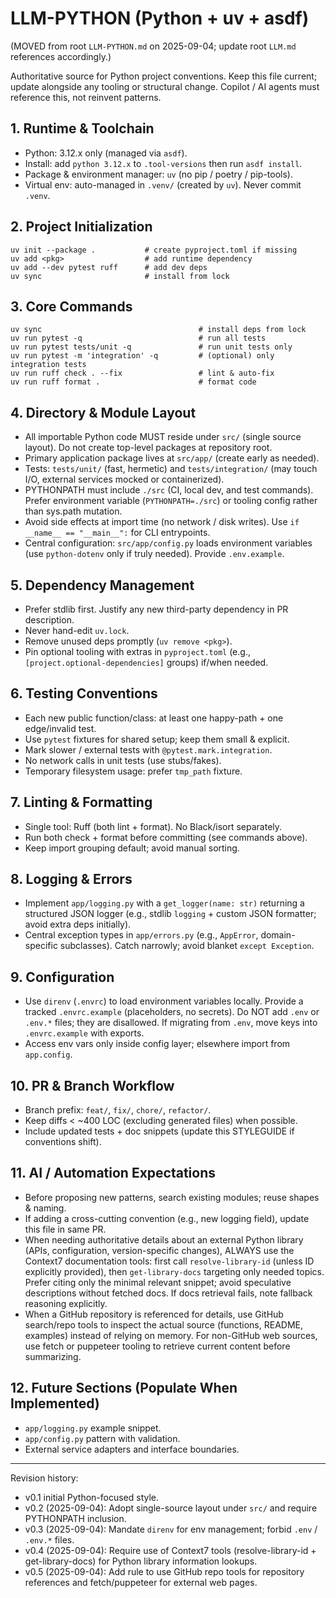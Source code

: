 # LLM-PYTHON (Python + uv + asdf)

(MOVED from root `LLM-PYTHON.md` on 2025-09-04; update root `LLM.md` references accordingly.)

Authoritative source for Python project conventions. Keep this file current; update alongside any tooling or structural change. Copilot / AI agents must reference this, not reinvent patterns.

## 1. Runtime & Toolchain
- Python: 3.12.x only (managed via `asdf`).
- Install: add `python 3.12.x` to `.tool-versions` then run `asdf install`.
- Package & environment manager: `uv` (no pip / poetry / pip-tools).
- Virtual env: auto-managed in `.venv/` (created by `uv`). Never commit `.venv`.

## 2. Project Initialization
```
uv init --package .           # create pyproject.toml if missing
uv add <pkg>                  # add runtime dependency
uv add --dev pytest ruff      # add dev deps
uv sync                       # install from lock
```

## 3. Core Commands
```
uv sync                                   # install deps from lock
uv run pytest -q                          # run all tests
uv run pytest tests/unit -q               # run unit tests only
uv run pytest -m 'integration' -q         # (optional) only integration tests
uv run ruff check . --fix                 # lint & auto-fix
uv run ruff format .                      # format code
```

## 4. Directory & Module Layout
- All importable Python code MUST reside under `src/` (single source layout). Do not create top-level packages at repository root.
- Primary application package lives at `src/app/` (create early as needed).
- Tests: `tests/unit/` (fast, hermetic) and `tests/integration/` (may touch I/O, external services mocked or containerized).
- PYTHONPATH must include `./src` (CI, local dev, and test commands). Prefer environment variable (`PYTHONPATH=./src`) or tooling config rather than sys.path mutation.
- Avoid side effects at import time (no network / disk writes). Use `if __name__ == "__main__":` for CLI entrypoints.
- Central configuration: `src/app/config.py` loads environment variables (use `python-dotenv` only if truly needed). Provide `.env.example`.

## 5. Dependency Management
- Prefer stdlib first. Justify any new third-party dependency in PR description.
- Never hand-edit `uv.lock`.
- Remove unused deps promptly (`uv remove <pkg>`).
- Pin optional tooling with extras in `pyproject.toml` (e.g., `[project.optional-dependencies]` groups) if/when needed.

## 6. Testing Conventions
- Each new public function/class: at least one happy-path + one edge/invalid test.
- Use `pytest` fixtures for shared setup; keep them small & explicit.
- Mark slower / external tests with `@pytest.mark.integration`.
- No network calls in unit tests (use stubs/fakes).
- Temporary filesystem usage: prefer `tmp_path` fixture.

## 7. Linting & Formatting
- Single tool: Ruff (both lint + format). No Black/isort separately.
- Run both check + format before committing (see commands above).
- Keep import grouping default; avoid manual sorting.

## 8. Logging & Errors
- Implement `app/logging.py` with a `get_logger(name: str)` returning a structured JSON logger (e.g., stdlib `logging` + custom JSON formatter; avoid extra deps initially).
- Central exception types in `app/errors.py` (e.g., `AppError`, domain-specific subclasses). Catch narrowly; avoid blanket `except Exception`.

## 9. Configuration
- Use `direnv` (`.envrc`) to load environment variables locally. Provide a tracked `.envrc.example` (placeholders, no secrets). Do NOT add `.env` or `.env.*` files; they are disallowed. If migrating from `.env`, move keys into `.envrc.example` with exports.
- Access env vars only inside config layer; elsewhere import from `app.config`.

## 10. PR & Branch Workflow
- Branch prefix: `feat/`, `fix/`, `chore/`, `refactor/`.
- Keep diffs < ~400 LOC (excluding generated files) when possible.
- Include updated tests + doc snippets (update this STYLEGUIDE if conventions shift).

## 11. AI / Automation Expectations
- Before proposing new patterns, search existing modules; reuse shapes & naming.
- If adding a cross-cutting convention (e.g., new logging field), update this file in same PR.
- When needing authoritative details about an external Python library (APIs, configuration, version-specific changes), ALWAYS use the Context7 documentation tools: first call `resolve-library-id` (unless ID explicitly provided), then `get-library-docs` targeting only needed topics. Prefer citing only the minimal relevant snippet; avoid speculative descriptions without fetched docs. If docs retrieval fails, note fallback reasoning explicitly.
- When a GitHub repository is referenced for details, use GitHub search/repo tools to inspect the actual source (functions, README, examples) instead of relying on memory. For non-GitHub web sources, use fetch or puppeteer tooling to retrieve current content before summarizing.

## 12. Future Sections (Populate When Implemented)
- `app/logging.py` example snippet.
- `app/config.py` pattern with validation.
- External service adapters and interface boundaries.

---
Revision history:
- v0.1 initial Python-focused style.
- v0.2 (2025-09-04): Adopt single-source layout under `src/` and require PYTHONPATH inclusion.
- v0.3 (2025-09-04): Mandate `direnv` for env management; forbid `.env` / `.env.*` files.
- v0.4 (2025-09-04): Require use of Context7 tools (resolve-library-id + get-library-docs) for Python library information lookups.
- v0.5 (2025-09-04): Add rule to use GitHub repo tools for repository references and fetch/puppeteer for external web pages.
